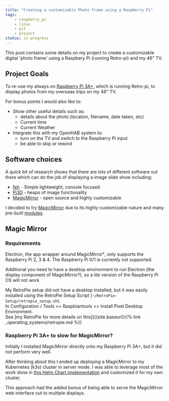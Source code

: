 ```yaml
---
title: "Creating a customizable Photo frame using a Raspberry Pi"
tags:
    - raspberry_pi
    - linux
    - git
    - project
status: in progress
---
```


This post contains some details on my project to create a customizable digital 'photo frame' using a Raspbery Pi (running Retro-pi) and my 46" TV.
<!--more-->
## Project Goals

To re-use my always on [Raspberry Pi 3A+](https://www.raspberrypi.com/products/raspberry-pi-3-model-a-plus/), which is running Retro-pi, to display photos from my overseas trips on my 46" TV.

For bonus points I would also like to:

* Show other useful details such as:
  * details about the photo (location, filename, date taken, etc)
  * Current time
  * Current Weather
* Integrate this with my OpenHAB system to:
  * turn on the TV and switch to the Raspberry Pi input
  * be able to skip or rewind

## Software choices

A quick bit of research shows that there are lots of different software out there which can do the job of displaying a image slide show including:

* [feh](https://feh.finalrewind.org/) - Simple lightweight, console focused
* [Pi3D](https://pi3d.github.io/) - heaps of image functionality
* [MagicMirror](https://magicmirror.builders/) - open source and highly customizable

I decided to try [MagicMirror](https://magicmirror.builders/) due to its highly customizable nature and many pre-built [modules](https://docs.magicmirror.builders/modules/introduction.html).

## Magic Mirror

### Requirements

Electron, the app wrapper around MagicMirror², only supports the Raspberry Pi 2, 3 & 4. The Raspberry Pi 0/1 is currently not supported.

Additional you need to have a desktop environment to run Electron (the display component of MagicMirror?), so a *lite* version of the Raspberry Pi OS will not work.

My RetroPie setup did not have a desktop installed, but it was easily installed using the RetroPie Setup Script (`~/RetroPie-Setup/retropie_setup.sh`).  
In Configuration / Tools >> Raspbiantools >> Install Pixel Desktop Environment.  
See [my RetroPie for more details on this]({{site.baseurl}}{% link _operating_systems/retropie.md %})

### Raspberry Pi 3A+ to slow for MagicMirror?

Initially I installed MagicMirror directly onto my Raspberry Pi 3A+, but it did not perform very well.

After thinking about this I ended up deploying a MagicMirror to my Kubernetes (k3s) cluster in server mode. I was able to leverage most of the work done in [this Helm Chart implementation](https://gitlab.com/khassel/magicmirror-helm) and customized it for my own cluster.

This approach had the added bonus of being able to serve the MagicMirror web interface out to multiple displays.

<!-- 

### Installation

The installation involves cloning the MagicMirror Github repo `git clone https://github.com/MichMich/MagicMirror`, so before doing this make sure you have setup your [Github authentication]({{site.baseurl}}{% link _tools/github.md %}).

After that you can just followed the installation instructions [here](https://docs.magicmirror.builders/getting-started/installation.html#manual-installation).

### Disabling Screen blanking

By default the Raspberry Pi will `blank` the screen after about 10-15 minutes. To prevent this from happening you can run

### (ssh) Usage

To start MagicMirror from a ssh session you need to use the command: `DISPLAY=:0 nohup npm start &`.

While actively configuring MagicMirror you can use `DISPLAY=:0 npm start`, which will terminate the npm process when you stop/exit the terminal.

#### Client Only

This is when you already have a server running remotely and want your RPi to connect as a standalone client to this instance, to show the MM from the server. Then from your RPi, you run it with: `node clientonly --address 192.168.1.5 --port 8080`. (Specify the ip address and port number of the server)

Not sure if this is right...
`DISPLAY=:0 nohup node clientonly --address magicmirror.cirrus-penthouse.duckdns.org --port 80`

### Configuration

## Future Ideas 
-->
